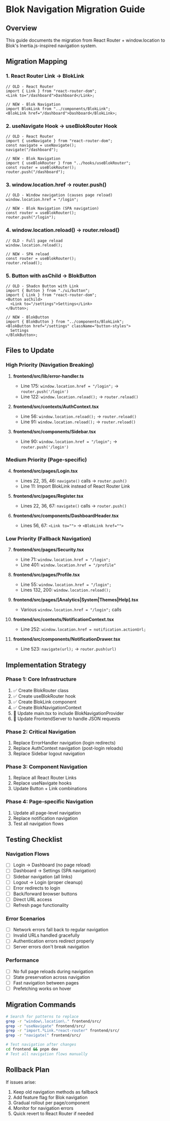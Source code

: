 # Blok Navigation Migration Guide

## Overview

This guide documents the migration from React Router + window.location to Blok's Inertia.js-inspired navigation system.

## Migration Mapping

### 1. React Router Link → BlokLink

```tsx
// OLD - React Router
import { Link } from "react-router-dom";
<Link to="/dashboard">Dashboard</Link>;

// NEW - Blok Navigation
import BlokLink from "../components/BlokLink";
<BlokLink href="/dashboard">Dashboard</BlokLink>;
```

### 2. useNavigate Hook → useBlokRouter Hook

```tsx
// OLD - React Router
import { useNavigate } from "react-router-dom";
const navigate = useNavigate();
navigate("/dashboard");

// NEW - Blok Navigation
import { useBlokRouter } from "../hooks/useBlokRouter";
const router = useBlokRouter();
router.push("/dashboard");
```

### 3. window.location.href → router.push()

```tsx
// OLD - Window navigation (causes page reload)
window.location.href = "/login";

// NEW - Blok Navigation (SPA navigation)
const router = useBlokRouter();
router.push("/login");
```

### 4. window.location.reload() → router.reload()

```tsx
// OLD - Full page reload
window.location.reload();

// NEW - SPA reload
const router = useBlokRouter();
router.reload();
```

### 5. Button with asChild → BlokButton

```tsx
// OLD - Shadcn Button with Link
import { Button } from "./ui/button";
import { Link } from "react-router-dom";
<Button asChild>
  <Link to="/settings">Settings</Link>
</Button>;

// NEW - BlokButton
import { BlokButton } from "../components/BlokLink";
<BlokButton href="/settings" className="button-styles">
  Settings
</BlokButton>;
```

## Files to Update

### High Priority (Navigation Breaking)

1. **frontend/src/lib/error-handler.ts**

   - Line 175: `window.location.href = "/login";` → `router.push('/login')`
   - Line 122: `window.location.reload();` → `router.reload()`

2. **frontend/src/contexts/AuthContext.tsx**

   - Line 56: `window.location.reload();` → `router.reload()`
   - Line 91: `window.location.reload();` → `router.reload()`

3. **frontend/src/components/Sidebar.tsx**
   - Line 90: `window.location.href = "/login";` → `router.push('/login')`

### Medium Priority (Page-specific)

4. **frontend/src/pages/Login.tsx**

   - Lines 22, 35, 46: `navigate()` calls → `router.push()`
   - Line 11: Import BlokLink instead of React Router Link

5. **frontend/src/pages/Register.tsx**

   - Lines 22, 36, 67: `navigate()` calls → `router.push()`

6. **frontend/src/components/DashboardHeader.tsx**
   - Lines 56, 67: `<Link to="">` → `<BlokLink href="">`

### Low Priority (Fallback Navigation)

7. **frontend/src/pages/Security.tsx**

   - Line 71: `window.location.href = "/login";`
   - Line 401: `window.location.href = "/profile"`

8. **frontend/src/pages/Profile.tsx**

   - Line 55: `window.location.href = "/login";`
   - Lines 132, 200: `window.location.reload();`

9. **frontend/src/pages/[Analytics|System|Themes|Help].tsx**

   - Various `window.location.href = "/login";` calls

10. **frontend/src/contexts/NotificationContext.tsx**

    - Line 252: `window.location.href = notification.actionUrl;`

11. **frontend/src/components/NotificationDrawer.tsx**
    - Line 523: `navigate(url);` → `router.push(url)`

## Implementation Strategy

### Phase 1: Core Infrastructure

1. ✅ Create BlokRouter class
2. ✅ Create useBlokRouter hook
3. ✅ Create BlokLink component
4. ✅ Create BlokNavigationContext
5. 🔄 Update main.tsx to include BlokNavigationProvider
6. 🔄 Update FrontendServer to handle JSON requests

### Phase 2: Critical Navigation

1. Replace ErrorHandler navigation (login redirects)
2. Replace AuthContext navigation (post-login reloads)
3. Replace Sidebar logout navigation

### Phase 3: Component Navigation

1. Replace all React Router Links
2. Replace useNavigate hooks
3. Update Button + Link combinations

### Phase 4: Page-specific Navigation

1. Update all page-level navigation
2. Replace notification navigation
3. Test all navigation flows

## Testing Checklist

### Navigation Flows

- [ ] Login → Dashboard (no page reload)
- [ ] Dashboard → Settings (SPA navigation)
- [ ] Sidebar navigation (all links)
- [ ] Logout → Login (proper cleanup)
- [ ] Error redirects to login
- [ ] Back/forward browser buttons
- [ ] Direct URL access
- [ ] Refresh page functionality

### Error Scenarios

- [ ] Network errors fall back to regular navigation
- [ ] Invalid URLs handled gracefully
- [ ] Authentication errors redirect properly
- [ ] Server errors don't break navigation

### Performance

- [ ] No full page reloads during navigation
- [ ] State preservation across navigation
- [ ] Fast navigation between pages
- [ ] Prefetching works on hover

## Migration Commands

```bash
# Search for patterns to replace
grep -r "window\.location\." frontend/src/
grep -r "useNavigate" frontend/src/
grep -r "import.*Link.*react-router" frontend/src/
grep -r "navigate(" frontend/src/

# Test navigation after changes
cd frontend && pnpm dev
# Test all navigation flows manually
```

## Rollback Plan

If issues arise:

1. Keep old navigation methods as fallback
2. Add feature flag for Blok navigation
3. Gradual rollout per page/component
4. Monitor for navigation errors
5. Quick revert to React Router if needed
